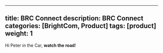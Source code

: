 ---
title: BRC Connect
description: BRC Connect
categories: [BrightCom, Product]
tags: [product]
weight: 1
----

Hi Peter in the Car, **watch the road**!